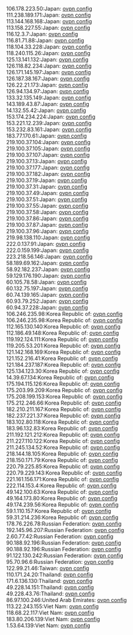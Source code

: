 106.178.223.50:Japan: [ovpn config](vpn/106_178_223_50.ovpn)  
111.238.189.171:Japan: [ovpn config](vpn/111_238_189_171.ovpn)  
113.144.168.168:Japan: [ovpn config](vpn/113_144_168_168.ovpn)  
113.158.227.55:Japan: [ovpn config](vpn/113_158_227_55.ovpn)  
116.12.3.7:Japan: [ovpn config](vpn/116_12_3_7.ovpn)  
116.81.71.88:Japan: [ovpn config](vpn/116_81_71_88.ovpn)  
118.104.33.228:Japan: [ovpn config](vpn/118_104_33_228.ovpn)  
118.240.115.26:Japan: [ovpn config](vpn/118_240_115_26.ovpn)  
125.13.141.132:Japan: [ovpn config](vpn/125_13_141_132.ovpn)  
126.118.82.234:Japan: [ovpn config](vpn/126_118_82_234.ovpn)  
126.171.145.197:Japan: [ovpn config](vpn/126_171_145_197.ovpn)  
126.187.38.167:Japan: [ovpn config](vpn/126_187_38_167.ovpn)  
126.22.21.173:Japan: [ovpn config](vpn/126_22_21_173.ovpn)  
126.94.134.97:Japan: [ovpn config](vpn/126_94_134_97.ovpn)  
133.32.135.149:Japan: [ovpn config](vpn/133_32_135_149.ovpn)  
143.189.43.87:Japan: [ovpn config](vpn/143_189_43_87.ovpn)  
14.132.55.42:Japan: [ovpn config](vpn/14_132_55_42.ovpn)  
153.174.234.224:Japan: [ovpn config](vpn/153_174_234_224.ovpn)  
153.221.12.239:Japan: [ovpn config](vpn/153_221_12_239.ovpn)  
153.232.83.161:Japan: [ovpn config](vpn/153_232_83_161.ovpn)  
183.77.170.61:Japan: [ovpn config](vpn/183_77_170_61.ovpn)  
219.100.37.104:Japan: [ovpn config](vpn/219_100_37_104.ovpn)  
219.100.37.105:Japan: [ovpn config](vpn/219_100_37_105.ovpn)  
219.100.37.107:Japan: [ovpn config](vpn/219_100_37_107.ovpn)  
219.100.37.13:Japan: [ovpn config](vpn/219_100_37_13.ovpn)  
219.100.37.177:Japan: [ovpn config](vpn/219_100_37_177.ovpn)  
219.100.37.182:Japan: [ovpn config](vpn/219_100_37_182.ovpn)  
219.100.37.19:Japan: [ovpn config](vpn/219_100_37_19.ovpn)  
219.100.37.31:Japan: [ovpn config](vpn/219_100_37_31.ovpn)  
219.100.37.49:Japan: [ovpn config](vpn/219_100_37_49.ovpn)  
219.100.37.51:Japan: [ovpn config](vpn/219_100_37_51.ovpn)  
219.100.37.55:Japan: [ovpn config](vpn/219_100_37_55.ovpn)  
219.100.37.58:Japan: [ovpn config](vpn/219_100_37_58.ovpn)  
219.100.37.86:Japan: [ovpn config](vpn/219_100_37_86.ovpn)  
219.100.37.87:Japan: [ovpn config](vpn/219_100_37_87.ovpn)  
219.100.37.96:Japan: [ovpn config](vpn/219_100_37_96.ovpn)  
219.98.138.110:Japan: [ovpn config](vpn/219_98_138_110.ovpn)  
222.0.137.91:Japan: [ovpn config](vpn/222_0_137_91.ovpn)  
222.0.159.199:Japan: [ovpn config](vpn/222_0_159_199.ovpn)  
223.218.56.146:Japan: [ovpn config](vpn/223_218_56_146.ovpn)  
58.189.69.162:Japan: [ovpn config](vpn/58_189_69_162.ovpn)  
58.92.182.237:Japan: [ovpn config](vpn/58_92_182_237.ovpn)  
59.129.176.190:Japan: [ovpn config](vpn/59_129_176_190.ovpn)  
60.105.78.58:Japan: [ovpn config](vpn/60_105_78_58.ovpn)  
60.132.75.197:Japan: [ovpn config](vpn/60_132_75_197.ovpn)  
60.74.139.165:Japan: [ovpn config](vpn/60_74_139_165.ovpn)  
60.93.79.252:Japan: [ovpn config](vpn/60_93_79_252.ovpn)  
60.94.37.228:Japan: [ovpn config](vpn/60_94_37_228.ovpn)  
106.246.235.98:Korea Republic of: [ovpn config](vpn/106_246_235_98.ovpn)  
106.246.235.98:Korea Republic of: [ovpn config](vpn/106_246_235_98.ovpn)  
112.165.130.140:Korea Republic of: [ovpn config](vpn/112_165_130_140.ovpn)  
112.186.49.148:Korea Republic of: [ovpn config](vpn/112_186_49_148.ovpn)  
119.192.124.111:Korea Republic of: [ovpn config](vpn/119_192_124_111.ovpn)  
119.205.53.201:Korea Republic of: [ovpn config](vpn/119_205_53_201.ovpn)  
121.142.168.169:Korea Republic of: [ovpn config](vpn/121_142_168_169.ovpn)  
121.152.216.41:Korea Republic of: [ovpn config](vpn/121_152_216_41.ovpn)  
121.184.237.187:Korea Republic of: [ovpn config](vpn/121_184_237_187.ovpn)  
125.134.123.30:Korea Republic of: [ovpn config](vpn/125_134_123_30.ovpn)  
14.39.67.134:Korea Republic of: [ovpn config](vpn/14_39_67_134.ovpn)  
175.194.115.126:Korea Republic of: [ovpn config](vpn/175_194_115_126.ovpn)  
175.203.99.209:Korea Republic of: [ovpn config](vpn/175_203_99_209.ovpn)  
175.208.199.153:Korea Republic of: [ovpn config](vpn/175_208_199_153.ovpn)  
175.212.246.66:Korea Republic of: [ovpn config](vpn/175_212_246_66.ovpn)  
182.210.211.167:Korea Republic of: [ovpn config](vpn/182_210_211_167.ovpn)  
182.237.221.37:Korea Republic of: [ovpn config](vpn/182_237_221_37.ovpn)  
183.102.80.118:Korea Republic of: [ovpn config](vpn/183_102_80_118.ovpn)  
183.96.132.83:Korea Republic of: [ovpn config](vpn/183_96_132_83.ovpn)  
211.192.121.212:Korea Republic of: [ovpn config](vpn/211_192_121_212.ovpn)  
211.227.110.122:Korea Republic of: [ovpn config](vpn/211_227_110_122.ovpn)  
211.245.134.52:Korea Republic of: [ovpn config](vpn/211_245_134_52.ovpn)  
218.144.18.105:Korea Republic of: [ovpn config](vpn/218_144_18_105.ovpn)  
218.150.171.79:Korea Republic of: [ovpn config](vpn/218_150_171_79.ovpn)  
220.79.225.85:Korea Republic of: [ovpn config](vpn/220_79_225_85.ovpn)  
220.79.229.143:Korea Republic of: [ovpn config](vpn/220_79_229_143.ovpn)  
221.161.156.171:Korea Republic of: [ovpn config](vpn/221_161_156_171.ovpn)  
222.114.153.4:Korea Republic of: [ovpn config](vpn/222_114_153_4.ovpn)  
49.142.100.63:Korea Republic of: [ovpn config](vpn/49_142_100_63.ovpn)  
49.164.173.80:Korea Republic of: [ovpn config](vpn/49_164_173_80.ovpn)  
49.174.239.56:Korea Republic of: [ovpn config](vpn/49_174_239_56.ovpn)  
59.1.110.157:Korea Republic of: [ovpn config](vpn/59_1_110_157.ovpn)  
59.31.214.236:Korea Republic of: [ovpn config](vpn/59_31_214_236.ovpn)  
178.76.226.78:Russian Federation: [ovpn config](vpn/178_76_226_78.ovpn)  
192.145.96.207:Russian Federation: [ovpn config](vpn/192_145_96_207.ovpn)  
2.60.77.42:Russian Federation: [ovpn config](vpn/2_60_77_42.ovpn)  
90.188.92.196:Russian Federation: [ovpn config](vpn/90_188_92_196.ovpn)  
90.188.92.196:Russian Federation: [ovpn config](vpn/90_188_92_196.ovpn)  
91.122.130.242:Russian Federation: [ovpn config](vpn/91_122_130_242.ovpn)  
95.70.96.6:Russian Federation: [ovpn config](vpn/95_70_96_6.ovpn)  
122.99.21.46:Taiwan: [ovpn config](vpn/122_99_21_46.ovpn)  
110.171.24.20:Thailand: [ovpn config](vpn/110_171_24_20.ovpn)  
171.6.136.130:Thailand: [ovpn config](vpn/171_6_136_130.ovpn)  
49.228.14.151:Thailand: [ovpn config](vpn/49_228_14_151.ovpn)  
49.228.43.76:Thailand: [ovpn config](vpn/49_228_43_76.ovpn)  
86.97.100.246:United Arab Emirates: [ovpn config](vpn/86_97_100_246.ovpn)  
113.22.243.155:Viet Nam: [ovpn config](vpn/113_22_243_155.ovpn)  
118.68.22.117:Viet Nam: [ovpn config](vpn/118_68_22_117.ovpn)  
183.80.206.139:Viet Nam: [ovpn config](vpn/183_80_206_139.ovpn)  
1.53.64.139:Viet Nam: [ovpn config](vpn/1_53_64_139.ovpn)  
